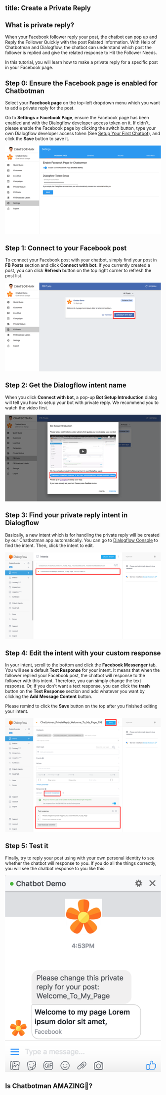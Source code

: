 title: Create a Private Reply
---
## What is private reply?
When your Facebook follower reply your post, the chatbot can pop up and Reply the Follower Quickly with the post Related Information. With Help of Chatbotman and Dialogflow, the chatbot can understand which post the follower is replied and give the related response to Hit the Follower Needs.

In this tutorial, you will learn how to make a private reply for a specific post in your Facebook page.

## Step 0: Ensure the Facebook page is enabled for Chatbotman
Select your **Facebook page** on the top-left dropdown menu which you want to add a private reply for the post.

Go to **Settings > Facebook Page**, ensure the Facebook page has been enabled and with the Dialogflow developer access token on it. If didn't, please enable the Facebook page by clicking the switch button, type your own Dialogflow developer access token (See [Setup Your First Chatbot](setup.html)), and click the **Save** button to save it.

![](screenshots/settings.png)

## Step 1: Connect to your Facebook post
To connect your Facebook post with your chatbot, simply find your post in **FB Posts** section and click **Connect with bot**. If you currently created a post, you can click **Refresh** button on the top right corner to refresh the post list.

![](screenshots/fb-post-connect.png)

## Step 2: Get the Dialogflow intent name
When you click **Connect with bot**, a pop-up **Bot Setup Introduction** dialog will tell you how to setup your bot with private reply. We recommend you to watch the video first.

![](screenshots/fb-post-bot-setup-introduction.png)

## Step 3: Find your private reply intent in Dialogflow
Basically, a new intent which is for handling the private reply will be created by our Chatbotman app automatically. You can go to [Dialogflow Console](https://console.dialogflow.com/) to find the intent. Then, click the intent to edit.

![](screenshots/dialogflow-intents.png)

## Step 4: Edit the intent with your custom response
In your intent, scroll to the bottom and click the **Facebook Messenger** tab. You will see a default **Text Response** for your intent. It means that when the follower replied your Facebook post, the chatbot will response to the follower with this intent. Therefore, you can simply change the text response. Or, if you don't want a text response, you can click the **trash** button on the  **Text Response** section and add whatever you want by clicking the **Add Message Content** button.

Please remind to click the **Save** button on the top after you finished editing your intent.

![](screenshots/dialogflow-edit-intent.png)

## Step 5: Test it
Finally, try to reply your post using with your own personal identity to see whether the chatbot will response to you. If you do all the things correctly, you will see the chatbot response to you like this:

![](screenshots/private-reply-test.png)

## Is Chatbotman AMAZING🤩?